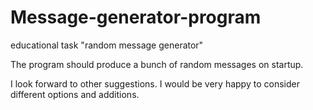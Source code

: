# Message-generator-program
educational task "random message generator"

The program should produce a bunch of random messages on startup.

I look forward to other suggestions. I would be very happy to consider different options and additions.

